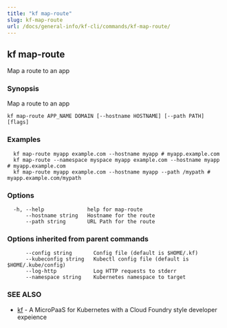 ```yaml
---
title: "kf map-route"
slug: kf-map-route
url: /docs/general-info/kf-cli/commands/kf-map-route/
---
```

## kf map-route

Map a route to an app

### Synopsis

Map a route to an app

```
kf map-route APP_NAME DOMAIN [--hostname HOSTNAME] [--path PATH] [flags]
```

### Examples

```
  kf map-route myapp example.com --hostname myapp # myapp.example.com
  kf map-route --namespace myspace myapp example.com --hostname myapp # myapp.example.com
  kf map-route myapp example.com --hostname myapp --path /mypath # myapp.example.com/mypath
```

### Options

```
  -h, --help              help for map-route
      --hostname string   Hostname for the route
      --path string       URL Path for the route
```

### Options inherited from parent commands

```
      --config string       Config file (default is $HOME/.kf)
      --kubeconfig string   Kubectl config file (default is $HOME/.kube/config)
      --log-http            Log HTTP requests to stderr
      --namespace string    Kubernetes namespace to target
```

### SEE ALSO

* [kf](/docs/general-info/kf-cli/commands/kf/)	 - A MicroPaaS for Kubernetes with a Cloud Foundry style developer expeience

